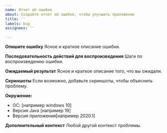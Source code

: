 ```yaml
---
name: Отчет об ошибке
about: Создайте отчет об ошибке, чтобы улучшить приложение
title: ''
labels: bug
assignees: ''

---
```


**Опишите ошибку**
Ясное и краткое описание ошибки.

**Последовательность действий для воспроизведения**
Шаги по воспроизведению ошибки.

**Ожидаемый результат**
Ясное и краткое описание того, что вы ожидали.

**Скриншоты**
Если возможно, добавьте скриншоты, чтобы объяснить проблему.

**Окружение:**
 - ОС: [например windows 10]
 - Версия Java [например 19]
 - Версия приложения[например 2020.1]

**Дополнительный контекст**
Любой другой контекст проблемы.
